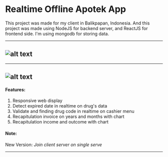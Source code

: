 # Realtime Offline Apotek App

This project was made for my client in Balikpapan, Indonesia. And this project was made using NodeJS for backend 
server, and ReactJS for frontend side. I'm using mongodb for storing data.

---
![alt text](https://image.ibb.co/j85DpJ/dashboard_apotek.png)
---
---
![alt text](https://image.ibb.co/d5CRRy/mobile.png)
---

#### Features: ####
1. Responsive web display
2. Detect expired date in realtime on drug's data
3. Validate and finding drug code in realtime on cashier menu
4. Recapitulation invoice on years and months with chart
5. Recapitulation income and outcome with chart

#### Note: ####
New Version: <i> Join client server on single serve </i>
___


